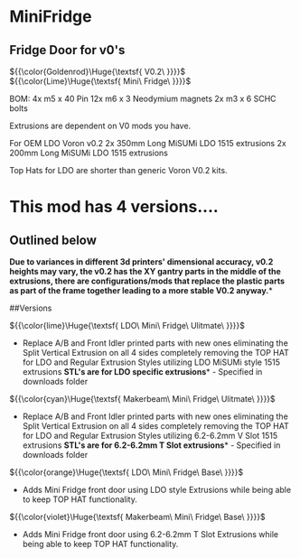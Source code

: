 # MiniFridge
## Fridge Door for v0's



${{\color{Goldenrod}\Huge{\textsf{ V0.2\ \}}}}\$ ${{\color{Lime}\Huge{\textsf{ Mini\ Fridge\ \}}}}\$ 




BOM:
4x m5 x 40 Pin
12x m6 x 3 Neodymium magnets
2x m3 x 6 SCHC bolts

Extrusions are dependent on V0 mods you have. 

For OEM LDO Voron v0.2 
2x 350mm Long MiSUMi LDO 1515 extrusions 
2x 200mm Long MiSUMi LDO 1515 extrusions

Top Hats for LDO are shorter than generic Voron V0.2 kits.

# This mod has 4 versions....

## Outlined below

**Due to variances in different 3d printers' dimensional accuracy, v0.2 heights may vary, the v0.2 has the XY gantry parts in the middle of the extrusions, there are configurations/mods that replace the plastic parts as part of the frame together leading to a more stable V0.2 anyway.***

##Versions 


${{\color{lime}\Huge{\textsf{  LDO\ Mini\ Fridge\ Ulitmate\ \}}}}\$

- Replace A/B and Front Idler printed parts with new ones eliminating the Split Vertical Extrusion on all 4 sides completely removing the TOP HAT for LDO and Regular Extrusion Styles utilizing LDO MiSUMi style 1515 extrusions **STL's are for LDO specific extrusions*** - Specified in downloads folder


${{\color{cyan}\Huge{\textsf{  Makerbeam\ Mini\ Fridge\ Ulitmate\ \}}}}\$

- Replace A/B and Front Idler printed parts with new ones eliminating the Split Vertical Extrusion on all 4 sides completely removing the TOP HAT for LDO and Regular Extrusion Styles utilizing 6.2-6.2mm V Slot 1515 extrusions **STL's are for 6.2-6.2mm T Slot extrusions*** - Specified in downloads folder


${{\color{orange}\Huge{\textsf{  LDO\ Mini\ Fridge\ Base\ \}}}}\$

- Adds Mini Fridge front door using LDO style Extrusions while being able to keep TOP HAT functionality.

${{\color{violet}\Huge{\textsf{  Makerbeam\ Mini\ Fridge\ Base\ \}}}}\$

- Adds Mini Fridge front door using 6.2-6.2mm T Slot Extrusions while being able to keep TOP HAT functionality.

